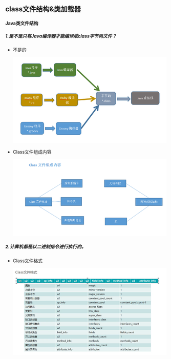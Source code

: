 ## class文件结构&类加载器

#### Java类文件结构

##### 1.是不是只有Java编译器才能编译成class字节码文件？

* 不是的

  ![](ToClass.png)

* Class文件组成内容

  ![](classCompose.png)

##### 2.计算机都是以二进制指令进行执行的。

* Class文件格式

  ![](classformat.png)

